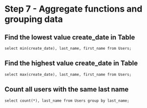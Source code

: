 # Step 7 - Aggregate functions and grouping data

## Find the lowest value create_date in Table
```
select min(create_date), last_name, first_name from Users;
```

## Find the highest value create_date in Table
```
select max(create_date), last_name, first_name from Users;
```

## Count all users with the same last name
```
select count(*), last_name from Users group by last_name;
```